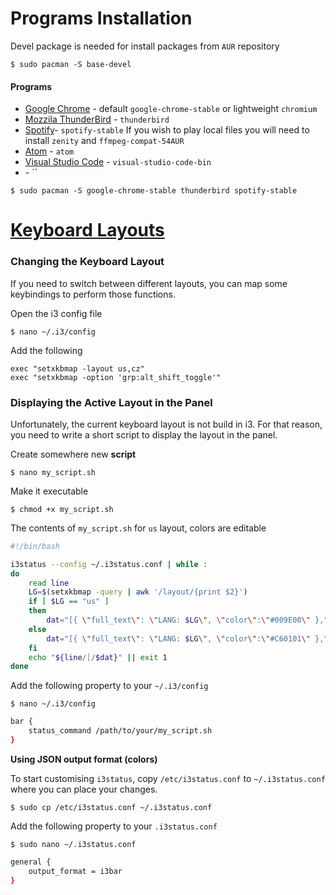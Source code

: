 
# Programs Installation
Devel package is needed for install packages from `AUR` repository
```
$ sudo pacman -S base-devel
```
#### Programs
 * [Google Chrome](https://wiki.archlinux.org/index.php/Chromium) - default `google-chrome-stable` or lightweight `chromium`
 * [Mozzila ThunderBird](https://wiki.archlinux.org/index.php/thunderbird#Installation) - `thunderbird`
 * [Spotify](https://wiki.archlinux.org/index.php/spotify)- `spotify-stable` If you wish to play local files you will need to install `zenity` and `ffmpeg-compat-54AUR`
 * [Atom](https://wiki.archlinux.org/index.php/atom) - `atom`
 * [Visual Studio Code](https://wiki.archlinux.org/index.php/Visual_Studio_Code) - `visual-studio-code-bin`
 * []() - ``
```
$ sudo pacman -S google-chrome-stable thunderbird spotify-stable
```

# [Keyboard Layouts](http://docs.slackware.com/howtos:window_managers:keyboard_layout_in_i3)
### Changing the Keyboard Layout
If you need to switch between different layouts, you can map some keybindings to perform those functions.

Open the i3 config file
```
$ nano ~/.i3/config
```
Add the following
```
exec "setxkbmap -layout us,cz"
exec "setxkbmap -option 'grp:alt_shift_toggle'"
```
### Displaying the Active Layout in the Panel 
Unfortunately, the current keyboard layout is not build in i3. 
For that reason, you need to write a short script to display the layout in the panel. 

Create somewhere new **script**
```
$ nano my_script.sh
```
Make it executable
```
$ chmod +x my_script.sh
```
The contents of `my_script.sh` for `us` layout, colors are editable
```bash
#!/bin/bash

i3status --config ~/.i3status.conf | while :
do
    read line
    LG=$(setxkbmap -query | awk '/layout/{print $2}')
    if [ $LG == "us" ]
    then
        dat="[{ \"full_text\": \"LANG: $LG\", \"color\":\"#009E00\" },"
    else
        dat="[{ \"full_text\": \"LANG: $LG\", \"color\":\"#C60101\" },"
    fi
    echo "${line/[/$dat}" || exit 1
done
```
Add the following property to your `~/.i3/config` 
```
$ nano ~/.i3/config
```
```bash
bar {
    status_command /path/to/your/my_script.sh
}
```
**Using JSON output format (colors)**

To start customising `i3status`, copy `/etc/i3status.conf` to `~/.i3status.conf` where you can place your changes. 
```
$ sudo cp /etc/i3status.conf ~/.i3status.conf
```
Add the following property to your `.i3status.conf`
```
$ sudo nano ~/.i3status.conf
```
```bash
general {
    output_format = i3bar
}
```
